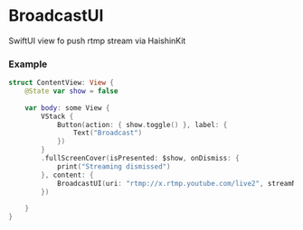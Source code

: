 # BroadcastUI
SwiftUI view fo push rtmp stream via HaishinKit

### Example

```swift
struct ContentView: View {
    @State var show = false
    
    var body: some View {
        VStack {
            Button(action: { show.toggle() }, label: {
                Text("Broadcast")
            })
        }
        .fullScreenCover(isPresented: $show, onDismiss: {
            print("Streaming dismissed")
        }, content: {
            BroadcastUI(uri: "rtmp://x.rtmp.youtube.com/live2", streamName: "xxxx-xxxx-xxxx-xxxx-xxxx") 
        })
        
    }
}
```


